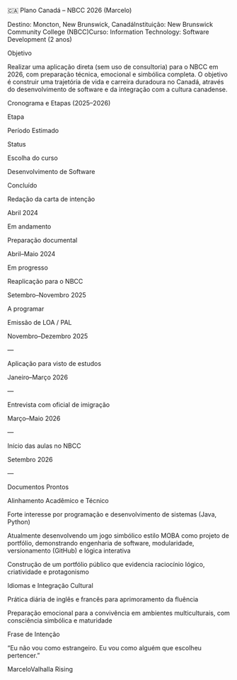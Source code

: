 🇨🇦 Plano Canadá – NBCC 2026 (Marcelo)

Destino: Moncton, New Brunswick, CanadáInstituição: New Brunswick Community College (NBCC)Curso: Information Technology: Software Development (2 anos)

Objetivo

Realizar uma aplicação direta (sem uso de consultoria) para o NBCC em 2026, com preparação técnica, emocional e simbólica completa. O objetivo é construir uma trajetória de vida e carreira duradoura no Canadá, através do desenvolvimento de software e da integração com a cultura canadense.

Cronograma e Etapas (2025–2026)

Etapa

Período Estimado

Status

Escolha do curso

Desenvolvimento de Software

Concluído

Redação da carta de intenção

Abril 2024

Em andamento

Preparação documental

Abril–Maio 2024

Em progresso

Reaplicação para o NBCC

Setembro–Novembro 2025

A programar

Emissão de LOA / PAL

Novembro–Dezembro 2025

—

Aplicação para visto de estudos

Janeiro–Março 2026

—

Entrevista com oficial de imigração

Março–Maio 2026

—

Início das aulas no NBCC

Setembro 2026

—

Documentos Prontos



Alinhamento Acadêmico e Técnico

Forte interesse por programação e desenvolvimento de sistemas (Java, Python)

Atualmente desenvolvendo um jogo simbólico estilo MOBA como projeto de portfólio, demonstrando engenharia de software, modularidade, versionamento (GitHub) e lógica interativa

Construção de um portfólio público que evidencia raciocínio lógico, criatividade e protagonismo

Idiomas e Integração Cultural

Prática diária de inglês e francês para aprimoramento da fluência

Preparação emocional para a convivência em ambientes multiculturais, com consciência simbólica e maturidade

Frase de Intenção

“Eu não vou como estrangeiro. Eu vou como alguém que escolheu pertencer.”

MarceloValhalla Rising

